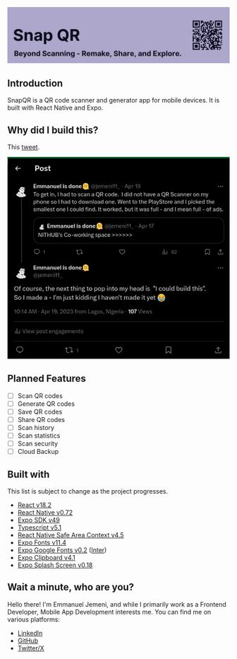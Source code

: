 ![SnapQR Banner](./SnapQRBanner.png)

## Introduction

SnapQR is a QR code scanner and generator app for mobile devices. It is built with React Native and Expo.

## Why did I build this?

This [tweet](https://x.com/jemeni11_/status/1648616017982005248?s=20).

![Tweet](./tweet.png)

## Planned Features

- [ ] Scan QR codes
- [ ] Generate QR codes
- [ ] Save QR codes
- [ ] Share QR codes
- [ ] Scan history
- [ ] Scan statistics
- [ ] Scan security
- [ ] Cloud Backup

## Built with

This list is subject to change as the project progresses.

- [React v18.2](https://react.dev/)
- [React Native v0.72](https://reactnative.dev/)
- [Expo SDK v49](https://expo.dev)
- [Typescript v5.1](https://www.typescriptlang.org/)
- [React Native Safe Area Context v4.5](https://github.com/th3rdwave/react-native-safe-area-context#readme)
- [Expo Fonts v11.4](https://docs.expo.dev/versions/latest/sdk/font/)
- [Expo Google Fonts v0.2](https://docs.expo.dev/guides/using-custom-fonts/#using-a-google-font) ([Inter](https://fonts.google.com/specimen/Inter))
- [Expo Clipboard v4.1](https://docs.expo.dev/versions/latest/sdk/clipboard/)
- [Expo Splash Screen v0.18](https://docs.expo.dev/versions/latest/sdk/splash-screen/)

## Wait a minute, who are you?

Hello there! I'm Emmanuel Jemeni, and while I primarily work as a Frontend Developer, Mobile App Development interests me.
You can find me on various platforms:

- [LinkedIn](https://www.linkedin.com/in/emmanuel-jemeni)
- [GitHub](https://github.com/Jemeni11)
- [Twitter/X](https://twitter.com/Jemeni11_)
